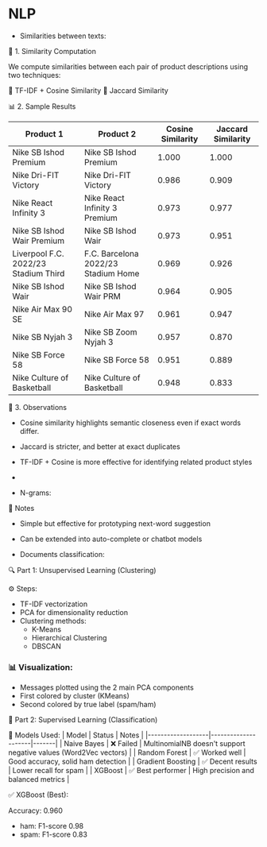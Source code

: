 
# NLP

- Similarities between texts:


 📐 1. Similarity Computation

We compute similarities between each pair of product descriptions using two techniques:

 🔹 TF-IDF + Cosine Similarity
 🔹 Jaccard Similarity


📊 2. Sample Results


| Product 1                            | Product 2                           | Cosine Similarity | Jaccard Similarity |
| ------------------------------------ | ----------------------------------- | ----------------- | ------------------ |
| Nike SB Ishod Premium                | Nike SB Ishod Premium               | 1.000             | 1.000              |
| Nike Dri-FIT Victory                 | Nike Dri-FIT Victory                | 0.986             | 0.909              |
| Nike React Infinity 3                | Nike React Infinity 3 Premium       | 0.973             | 0.977              |
| Nike SB Ishod Wair Premium           | Nike SB Ishod Wair                  | 0.973             | 0.951              |
| Liverpool F.C. 2022/23 Stadium Third | F.C. Barcelona 2022/23 Stadium Home | 0.969             | 0.926              |
| Nike SB Ishod Wair                   | Nike SB Ishod Wair PRM              | 0.964             | 0.905              |
| Nike Air Max 90 SE                   | Nike Air Max 97                     | 0.961             | 0.947              |
| Nike SB Nyjah 3                      | Nike SB Zoom Nyjah 3                | 0.957             | 0.870              |
| Nike SB Force 58                     | Nike SB Force 58                    | 0.951             | 0.889              |
| Nike Culture of Basketball           | Nike Culture of Basketball          | 0.948             | 0.833              |

          
📌 3. Observations

- Cosine similarity highlights semantic closeness even if exact words differ.
- Jaccard is stricter, and better at exact duplicates
- TF-IDF + Cosine is more effective for identifying related product styles
- 

- N-grams:

  
📌 Notes
- Simple but effective for prototyping next-word suggestion
- Can be extended into auto-complete or chatbot models


- Documents classification:

 🔍 Part 1: Unsupervised Learning (Clustering)

⚙️ Steps:
- TF-IDF vectorization
- PCA for dimensionality reduction
- Clustering methods:
  - K-Means
  - Hierarchical Clustering
  - DBSCAN

### 📊 Visualization:
- Messages plotted using the 2 main PCA components
- First colored by cluster (KMeans)
- Second colored by true label (spam/ham)

 🤖 Part 2: Supervised Learning (Classification)
 
🧠 Models Used:
| Model              | Status              | Notes |
|-------------------|---------------------|-------|
| Naive Bayes        | ❌ Failed           | MultinomialNB doesn't support negative values (Word2Vec vectors) |
| Random Forest      | ✅ Worked well       | Good accuracy, solid ham detection |
| Gradient Boosting  | ✅ Decent results    | Lower recall for spam |
| XGBoost            | ✅ Best performer    | High precision and balanced metrics |

 ✅ XGBoost (Best):

Accuracy: 0.960  
- ham: F1-score 0.98  
- spam: F1-score 0.83





